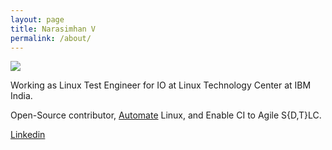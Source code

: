 ```yaml
---
layout: page
title: Narasimhan V
permalink: /about/
---
```


![](https://avatars0.githubusercontent.com/u/16101053?s=460&v=4)

Working as Linux Test Engineer for IO at Linux Technology Center at IBM India.

Open-Source contributor, [Automate](https://github.com/narasimhan-v) Linux, and Enable CI to Agile S{D,T}LC.

[Linkedin](https://in.linkedin.com/in/narasimhanv)

